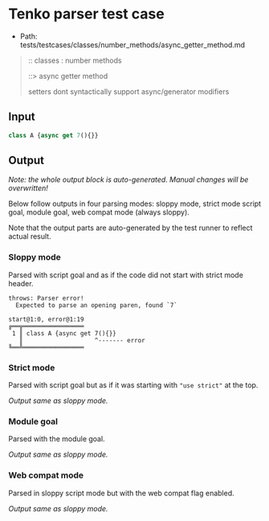 # Tenko parser test case

- Path: tests/testcases/classes/number_methods/async_getter_method.md

> :: classes : number methods
>
> ::> async getter method
>
> setters dont syntactically support async/generator modifiers

## Input

`````js
class A {async get 7(){}}
`````

## Output

_Note: the whole output block is auto-generated. Manual changes will be overwritten!_

Below follow outputs in four parsing modes: sloppy mode, strict mode script goal, module goal, web compat mode (always sloppy).

Note that the output parts are auto-generated by the test runner to reflect actual result.

### Sloppy mode

Parsed with script goal and as if the code did not start with strict mode header.

`````
throws: Parser error!
  Expected to parse an opening paren, found `7`

start@1:0, error@1:19
╔══╦═════════════════
 1 ║ class A {async get 7(){}}
   ║                    ^------- error
╚══╩═════════════════

`````

### Strict mode

Parsed with script goal but as if it was starting with `"use strict"` at the top.

_Output same as sloppy mode._

### Module goal

Parsed with the module goal.

_Output same as sloppy mode._

### Web compat mode

Parsed in sloppy script mode but with the web compat flag enabled.

_Output same as sloppy mode._
